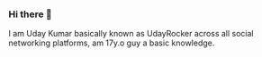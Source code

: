 ### Hi there 👋

I am Uday Kumar basically known as UdayRocker across all social networking platforms, am 17y.o guy a basic knowledge.
 
